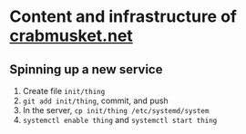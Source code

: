 # Content and infrastructure of [crabmusket.net](https://crabmusket.net)

## Spinning up a new service

1. Create file `init/thing`
2. `git add init/thing`, commit, and push
3. In the server, `cp init/thing /etc/systemd/system`
4. `systemctl enable thing` and `systemctl start thing`
